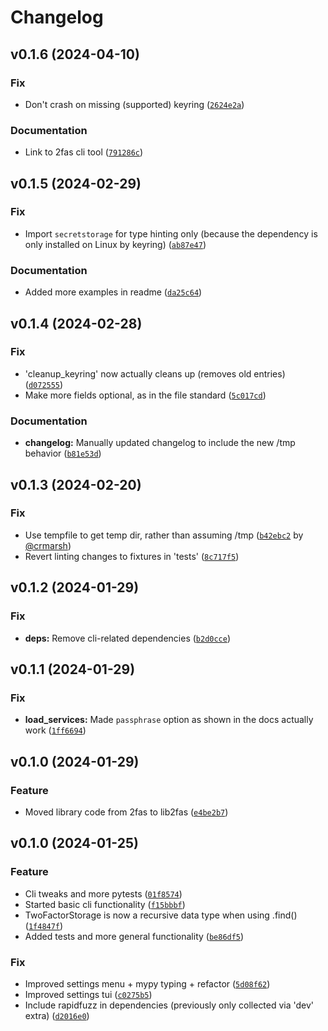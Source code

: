 # Changelog

<!--next-version-placeholder-->

## v0.1.6 (2024-04-10)

### Fix

* Don't crash on missing (supported) keyring ([`2624e2a`](https://github.com/robinvandernoord/lib2fas-python/commit/2624e2a216adff37a76ab16e215d7829d5ffef64))

### Documentation

* Link to 2fas cli tool ([`791286c`](https://github.com/robinvandernoord/lib2fas-python/commit/791286c64652ccf935643e255d579cda08e0ad02))

## v0.1.5 (2024-02-29)

### Fix

* Import `secretstorage` for type hinting only (because the dependency is only installed on Linux by keyring) ([`ab87e47`](https://github.com/robinvandernoord/lib2fas-python/commit/ab87e472d427cb145dd8d0cac92d7b5f780131c9))

### Documentation

* Added more examples in readme ([`da25c64`](https://github.com/robinvandernoord/lib2fas-python/commit/da25c64fb3052ceb96ed5529cf5a3f866b0fd491))

## v0.1.4 (2024-02-28)

### Fix

* 'cleanup_keyring' now actually cleans up (removes old entries) ([`d072555`](https://github.com/robinvandernoord/lib2fas-python/commit/d0725551068d282658fd8767c7a13472bce9d351))
* Make more fields optional, as in the file standard ([`5c017cd`](https://github.com/robinvandernoord/lib2fas-python/commit/5c017cd66a205e6a37fe8c395406b8047ce5cd6b))

### Documentation

* **changelog:** Manually updated changelog to include the new /tmp behavior ([`b81e53d`](https://github.com/robinvandernoord/lib2fas-python/commit/b81e53d746ba3b142401e585805b37632df93649))

## v0.1.3 (2024-02-20)

### Fix

* Use tempfile to get temp dir, rather than assuming /tmp ([`b42ebc2`](https://github.com/robinvandernoord/lib2fas-python/commit/b42ebc22d49c9168b8e4c632141d486c04192210) by [@crmarsh](https://github.com/crmarsh))
* Revert linting changes to fixtures in 'tests' ([`8c717f5`](https://github.com/robinvandernoord/lib2fas-python/commit/8c717f5af25b9bea379aed2d6ee795b7cc5f7e36))

## v0.1.2 (2024-01-29)

### Fix

* **deps:** Remove cli-related dependencies ([`b2d0cce`](https://github.com/robinvandernoord/lib2fas-python/commit/b2d0cce1b0fc7eb347d5391a33d8bef07ebd5611))

## v0.1.1 (2024-01-29)

### Fix

* **load_services:** Made `passphrase` option as shown in the docs actually work ([`1ff6694`](https://github.com/robinvandernoord/lib2fas-python/commit/1ff6694e0e287768b5a8aad57e8b86993d65864c))

## v0.1.0 (2024-01-29)

### Feature

* Moved library code from 2fas to lib2fas ([`e4be2b7`](https://github.com/robinvandernoord/lib2fas-python/commit/e4be2b7303e92db4aad60fc51022dfaea96ad3ca))

## v0.1.0 (2024-01-25)

### Feature

* Cli tweaks and more pytests ([`01f8574`](https://github.com/robinvandernoord/2fas-python/commit/01f8574e527a60025e4e7b7bf0416a4e344fde2e))
* Started basic cli functionality ([`f15bbbf`](https://github.com/robinvandernoord/2fas-python/commit/f15bbbfe1d4e79ba644775dd1e4eb638e394dc81))
* TwoFactorStorage is now a recursive data type when using .find() ([`1f4847f`](https://github.com/robinvandernoord/2fas-python/commit/1f4847fa07eecd9c85623e5cb799a34ab3a8714d))
* Added tests and more general functionality ([`be86df5`](https://github.com/robinvandernoord/2fas-python/commit/be86df54cc4616541c6e636e882a1fa444af9d3a))

### Fix

* Improved settings menu + mypy typing + refactor ([`5d08f62`](https://github.com/robinvandernoord/2fas-python/commit/5d08f62daba7873e84766562c07370fa22018868))
* Improved settings tui ([`c0275b5`](https://github.com/robinvandernoord/2fas-python/commit/c0275b5d5e1b77fba77f65f3efdb5d117d9f5715))
* Include rapidfuzz in dependencies (previously only collected via 'dev' extra) ([`d2016e0`](https://github.com/robinvandernoord/2fas-python/commit/d2016e033ff00392032492525a3c4eb14a4432b3))

